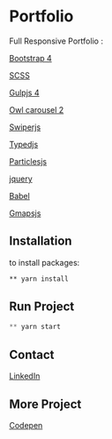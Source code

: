 # Portfolio
Full Responsive Portfolio  :


[Bootstrap 4](https://getbootstrap.com/)

[SCSS](https://sass-lang.com/) 

[Gulpjs 4](https://gulpjs.com/)

[Owl carousel 2](https://owlcarousel2.github.io/OwlCarousel2/) 

[Swiperjs](https://idangero.us/swiper/) 

[Typedjs](https://mattboldt.com/typed.js/) 

[Particlesjs](https://vincentgarreau.com/particles.js/) 

[jquery](https://jquery.com/) 

[Babel](https://babeljs.io/) 

[Gmapsjs](https://hpneo.dev/gmaps/)  

## Installation
to install packages: 

```bash
** yarn install
```


## Run Project

```python
** yarn start
```


## Contact
[LinkedIn](https://www.linkedin.com/in/tarekbenali90/)

## More Project
[Codepen](https://codepen.io/Tarek-BenAli/)
